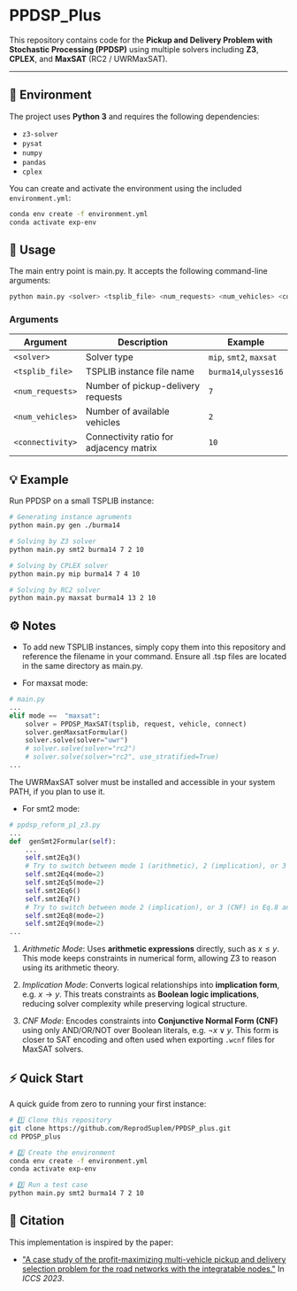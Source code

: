# PPDSP_Plus

This repository contains code for the **Pickup and Delivery Problem with Stochastic Processing (PPDSP)** using multiple solvers including **Z3**, **CPLEX**, and **MaxSAT** (RC2 / UWRMaxSAT).

---

## 🧩 Environment

The project uses **Python 3** and requires the following dependencies:

- `z3-solver`
- `pysat`
- `numpy`
- `pandas`
- `cplex`

You can create and activate the environment using the included `environment.yml`:

```bash
conda env create -f environment.yml
conda activate exp-env
```

## 🚀 Usage
The main entry point is main.py.
It accepts the following command-line arguments:

```bash
python main.py <solver> <tsplib_file> <num_requests> <num_vehicles> <connectivity>
```

### Arguments
| Argument         | Description                             | Example                           |
| ---------------- | --------------------------------------- | --------------------------------- |
| `<solver>`       | Solver type                             | `mip`, `smt2`, `maxsat`           |
| `<tsplib_file>`  | TSPLIB instance file name               | `burma14`,`ulysses16`             |
| `<num_requests>` | Number of pickup-delivery requests      | `7`                               |
| `<num_vehicles>` | Number of available vehicles            | `2`                               |
| `<connectivity>` | Connectivity ratio for adjacency matrix | `10`                              |


## 💡 Example
Run PPDSP on a small TSPLIB instance:

```bash
# Generating instance agruments
python main.py gen ./burma14

# Solving by Z3 solver
python main.py smt2 burma14 7 2 10

# Solving by CPLEX solver
python main.py mip burma14 7 4 10

# Solving by RC2 solver
python main.py maxsat burma14 13 2 10
```

## ⚙️ Notes

- To add new TSPLIB instances, simply copy them into this repository and reference the filename in your command. Ensure all .tsp files are located in the same directory as main.py.

- For maxsat mode:

```python
# main.py
...
elif mode ==  "maxsat":
	solver = PPDSP_MaxSAT(tsplib, request, vehicle, connect)
	solver.genMaxsatFormular()
	solver.solve(solver="uwr")
	# solver.solve(solver="rc2")
	# solver.solve(solver="rc2", use_stratified=True)
...
```
The UWRMaxSAT solver must be installed and accessible in your system PATH, if you plan to use it.

- For smt2 mode:
```python
# ppdsp_reform_p1_z3.py
...
def  genSmt2Formular(self):
	...
	self.smt2Eq3()
	# Try to switch between mode 1 (arithmetic), 2 (implication), or 3 (CNF) in Eq.4 and Eq.5
	self.smt2Eq4(mode=2)
	self.smt2Eq5(mode=2)
	self.smt2Eq6()
	self.smt2Eq7()
	# Try to switch between mode 2 (implication), or 3 (CNF) in Eq.8 and Eq.9
	self.smt2Eq8(mode=2)
	self.smt2Eq9(mode=2)
...
```

1. _Arithmetic Mode_: Uses **arithmetic expressions** directly, such as $x \le y$. This mode keeps constraints in numerical form, allowing Z3 to reason using its arithmetic theory.

2. _Implication Mode_: Converts logical relationships into **implication form**, e.g. $x \to y$. This treats constraints as **Boolean logic implications**, reducing solver complexity while preserving logical structure.

3. _CNF Mode_: Encodes constraints into **Conjunctive Normal Form (CNF)** using only AND/OR/NOT over Boolean literals, e.g. $\lnot x \lor y$. This form is closer to SAT encoding and often used when exporting `.wcnf` files for MaxSAT solvers.

## ⚡ Quick Start
A quick guide from zero to running your first instance:

```bash
# 1️⃣ Clone this repository
git clone https://github.com/ReprodSuplem/PPDSP_plus.git
cd PPDSP_plus

# 2️⃣ Create the environment
conda env create -f environment.yml
conda activate exp-env

# 3️⃣ Run a test case
python main.py smt2 burma14 7 2 10
```

## 🧠 Citation
This implementation is inspired by the paper:

- ["A case study of the profit-maximizing multi-vehicle pickup and delivery selection problem for the road networks with the integratable nodes."](https://doi.org/10.1007/978-3-031-36024-4_35) In _ICCS 2023_.
